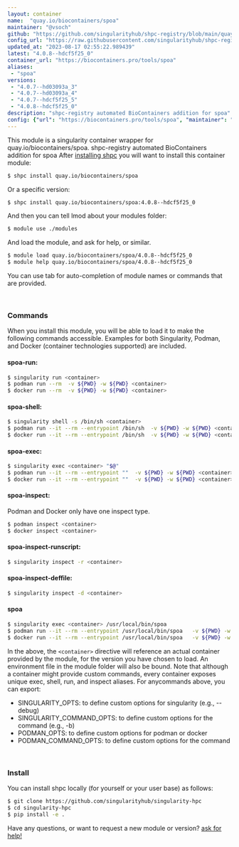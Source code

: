 ```yaml
---
layout: container
name:  "quay.io/biocontainers/spoa"
maintainer: "@vsoch"
github: "https://github.com/singularityhub/shpc-registry/blob/main/quay.io/biocontainers/spoa/container.yaml"
config_url: "https://raw.githubusercontent.com/singularityhub/shpc-registry/main/quay.io/biocontainers/spoa/container.yaml"
updated_at: "2023-08-17 02:55:22.989439"
latest: "4.0.8--hdcf5f25_0"
container_url: "https://biocontainers.pro/tools/spoa"
aliases:
 - "spoa"
versions:
 - "4.0.7--hd03093a_3"
 - "4.0.7--hd03093a_4"
 - "4.0.7--hdcf5f25_5"
 - "4.0.8--hdcf5f25_0"
description: "shpc-registry automated BioContainers addition for spoa"
config: {"url": "https://biocontainers.pro/tools/spoa", "maintainer": "@vsoch", "description": "shpc-registry automated BioContainers addition for spoa", "latest": {"4.0.8--hdcf5f25_0": "sha256:211616908bcb8ce65bd43b4c3f7beb10184a54193e276c25f989288daa12aa75"}, "tags": {"4.0.7--hd03093a_3": "sha256:5a2fd9bee52f97f543cc2036767268e67d73ce21be6bfdc1863ea0f04bc0341c", "4.0.7--hd03093a_4": "sha256:4e098a4866e6b860c334cd47dcfe11c0e0c3110936dd87c1c6f37a276957920d", "4.0.7--hdcf5f25_5": "sha256:0d3f093053262b9e973eecaa2a9c6cb61ab39e695957284a0bfb4f289b171602", "4.0.8--hdcf5f25_0": "sha256:211616908bcb8ce65bd43b4c3f7beb10184a54193e276c25f989288daa12aa75"}, "docker": "quay.io/biocontainers/spoa", "aliases": {"spoa": "/usr/local/bin/spoa"}}
---
```


This module is a singularity container wrapper for quay.io/biocontainers/spoa.
shpc-registry automated BioContainers addition for spoa
After [installing shpc](#install) you will want to install this container module:


```bash
$ shpc install quay.io/biocontainers/spoa
```

Or a specific version:

```bash
$ shpc install quay.io/biocontainers/spoa:4.0.8--hdcf5f25_0
```

And then you can tell lmod about your modules folder:

```bash
$ module use ./modules
```

And load the module, and ask for help, or similar.

```bash
$ module load quay.io/biocontainers/spoa/4.0.8--hdcf5f25_0
$ module help quay.io/biocontainers/spoa/4.0.8--hdcf5f25_0
```

You can use tab for auto-completion of module names or commands that are provided.

<br>

### Commands

When you install this module, you will be able to load it to make the following commands accessible.
Examples for both Singularity, Podman, and Docker (container technologies supported) are included.

#### spoa-run:

```bash
$ singularity run <container>
$ podman run --rm  -v ${PWD} -w ${PWD} <container>
$ docker run --rm  -v ${PWD} -w ${PWD} <container>
```

#### spoa-shell:

```bash
$ singularity shell -s /bin/sh <container>
$ podman run --it --rm --entrypoint /bin/sh  -v ${PWD} -w ${PWD} <container>
$ docker run --it --rm --entrypoint /bin/sh  -v ${PWD} -w ${PWD} <container>
```

#### spoa-exec:

```bash
$ singularity exec <container> "$@"
$ podman run --it --rm --entrypoint ""  -v ${PWD} -w ${PWD} <container> "$@"
$ docker run --it --rm --entrypoint ""  -v ${PWD} -w ${PWD} <container> "$@"
```

#### spoa-inspect:

Podman and Docker only have one inspect type.

```bash
$ podman inspect <container>
$ docker inspect <container>
```

#### spoa-inspect-runscript:

```bash
$ singularity inspect -r <container>
```

#### spoa-inspect-deffile:

```bash
$ singularity inspect -d <container>
```


#### spoa

```bash
$ singularity exec <container> /usr/local/bin/spoa
$ podman run --it --rm --entrypoint /usr/local/bin/spoa   -v ${PWD} -w ${PWD} <container> -c " $@"
$ docker run --it --rm --entrypoint /usr/local/bin/spoa   -v ${PWD} -w ${PWD} <container> -c " $@"
```



In the above, the `<container>` directive will reference an actual container provided
by the module, for the version you have chosen to load. An environment file in the
module folder will also be bound. Note that although a container
might provide custom commands, every container exposes unique exec, shell, run, and
inspect aliases. For anycommands above, you can export:

 - SINGULARITY_OPTS: to define custom options for singularity (e.g., --debug)
 - SINGULARITY_COMMAND_OPTS: to define custom options for the command (e.g., -b)
 - PODMAN_OPTS: to define custom options for podman or docker
 - PODMAN_COMMAND_OPTS: to define custom options for the command

<br>

### Install

You can install shpc locally (for yourself or your user base) as follows:

```bash
$ git clone https://github.com/singularityhub/singularity-hpc
$ cd singularity-hpc
$ pip install -e .
```

Have any questions, or want to request a new module or version? [ask for help!](https://github.com/singularityhub/singularity-hpc/issues)